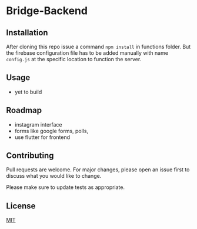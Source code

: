 # Bridge-Backend



## Installation

After cloning this repo issue a command ```npm install``` in functions folder. But the firebase configuration file has to be added manually with name ```config.js``` at the specific location to function the server. 

## Usage

- yet to build


## Roadmap
- instagram interface
- forms like google forms, polls,
- use flutter for frontend

## Contributing
Pull requests are welcome. For major changes, please open an issue first to discuss what you would like to change.

Please make sure to update tests as appropriate.

## License
[MIT](https://choosealicense.com/licenses/mit/)
